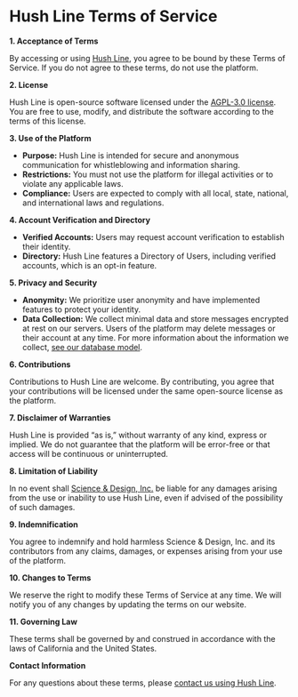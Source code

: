 # Hush Line Terms of Service

**1. Acceptance of Terms**

By accessing or using [Hush Line](https://hushline.app), you agree to be bound by these Terms of Service. If you do not agree to these terms, do not use the platform.

**2. License**

Hush Line is open-source software licensed under the [AGPL-3.0 license](https://github.com/scidsg/hushline?tab=AGPL-3.0-1-ov-file#readme). You are free to use, modify, and distribute the software according to the terms of this license.

**3. Use of the Platform**

- **Purpose:** Hush Line is intended for secure and anonymous communication for whistleblowing and information sharing.
- **Restrictions:** You must not use the platform for illegal activities or to violate any applicable laws.
- **Compliance:** Users are expected to comply with all local, state, national, and international laws and regulations.

**4. Account Verification and Directory**

- **Verified Accounts:** Users may request account verification to establish their identity.
- **Directory:** Hush Line features a Directory of Users, including verified accounts, which is an opt-in feature.

**5. Privacy and Security**

- **Anonymity:** We prioritize user anonymity and have implemented features to protect your identity.
- **Data Collection:** We collect minimal data and store messages encrypted at rest on our servers. Users of the platform may delete messages or their account at any time. For more information about the information we collect, [see our database model](https://github.com/scidsg/hushline/blob/main/hushline/model.py). 

**6. Contributions**

Contributions to Hush Line are welcome. By contributing, you agree that your contributions will be licensed under the same open-source license as the platform.

**7. Disclaimer of Warranties**

Hush Line is provided “as is,” without warranty of any kind, express or implied. We do not guarantee that the platform will be error-free or that access will be continuous or uninterrupted.

**8. Limitation of Liability**

In no event shall [Science & Design, Inc.](https://scidsg.org) be liable for any damages arising from the use or inability to use Hush Line, even if advised of the possibility of such damages.

**9. Indemnification**

You agree to indemnify and hold harmless Science & Design, Inc. and its contributors from any claims, damages, or expenses arising from your use of the platform.

**10. Changes to Terms**

We reserve the right to modify these Terms of Service at any time. We will notify you of any changes by updating the terms on our website.

**11. Governing Law**

These terms shall be governed by and construed in accordance with the laws of California and the United States.

**Contact Information**

For any questions about these terms, please [contact us using Hush Line](https://tips.hushline.app/submit_message/scidsg).